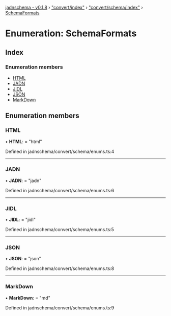 [jadnschema - v0.1.8](../globals.md) › ["convert/index"](../modules/_convert_index_.md) › ["convert/schema/index"](../modules/_convert_index_._convert_schema_index_.md) › [SchemaFormats](_convert_index_._convert_schema_index_.schemaformats.md)

# Enumeration: SchemaFormats

## Index

### Enumeration members

* [HTML](_convert_index_._convert_schema_index_.schemaformats.md#html)
* [JADN](_convert_index_._convert_schema_index_.schemaformats.md#jadn)
* [JIDL](_convert_index_._convert_schema_index_.schemaformats.md#jidl)
* [JSON](_convert_index_._convert_schema_index_.schemaformats.md#json)
* [MarkDown](_convert_index_._convert_schema_index_.schemaformats.md#markdown)

## Enumeration members

###  HTML

• **HTML**: = "html"

Defined in jadnschema/convert/schema/enums.ts:4

___

###  JADN

• **JADN**: = "jadn"

Defined in jadnschema/convert/schema/enums.ts:6

___

###  JIDL

• **JIDL**: = "jidl"

Defined in jadnschema/convert/schema/enums.ts:5

___

###  JSON

• **JSON**: = "json"

Defined in jadnschema/convert/schema/enums.ts:8

___

###  MarkDown

• **MarkDown**: = "md"

Defined in jadnschema/convert/schema/enums.ts:9

